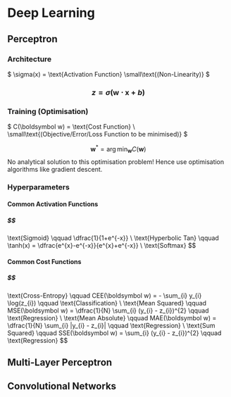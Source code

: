 # Deep Learning

## Perceptron

### Architecture
$ \sigma(x) = \text{Activation Function} \small\text{(Non-Linearity)} $
### $$ z = \sigma \big( \boldsymbol w \cdot \boldsymbol x + b \big) $$

### Training (Optimisation)
$ C(\boldsymbol w) = \text{Cost Function} \ \small\text{(Objective/Error/Loss Function to be minimised)} $

$$ \boldsymbol w^{*} = \arg\min_{\boldsymbol w} C(\boldsymbol w) $$ 
No analytical solution to this optimisation problem! Hence use optimisation algorithms like gradient descent.

### Hyperparameters

#### Common Activation Functions
##### $$
\text{Sigmoid} \qquad \dfrac{1}{1+e^{-x}}
\\
\text{Hyperbolic Tan} \qquad \tanh(x) = \dfrac{e^{x}-e^{-x}}{e^{x}+e^{-x}}
\\
\text{Softmax}
$$ 

#### Common Cost Functions
##### $$
\text{Cross-Entropy} \qquad CEE(\boldsymbol w) = - \sum_{i} y_{i} \log(z_{i}) \qquad \text{Classification}
\\
\text{Mean Squared} \qquad MSE(\boldsymbol w) = \dfrac{1}{N} 
 \sum_{i} (y_{i} - z_{i})^{2} \qquad \text{Regression}
\\
\text{Mean Absolute} \qquad MAE(\boldsymbol w) = \dfrac{1}{N} \sum_{i} |y_{i} - z_{i}| \qquad \text{Regression}
\\
\text{Sum Squared} \qquad SSE(\boldsymbol w) = \sum_{i} (y_{i} - z_{i})^{2} \qquad \text{Regression}
$$

## Multi-Layer Perceptron


## Convolutional Networks


